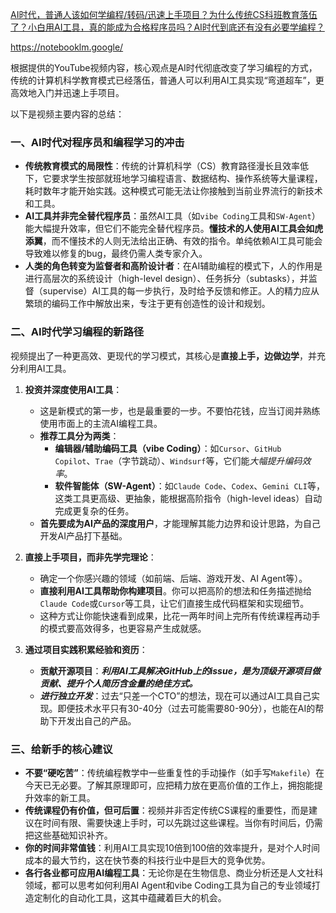 [AI时代，普通人该如何学编程/转码/迅速上手项目？为什么传统CS科班教育落伍了？小白用AI工具，真的能成为合格程序员吗？AI时代到底还有没有必要学编程？](https://youtu.be/j0tArdV9xec?si=TDd-M9crsZKjT0SR)

https://notebooklm.google/

根据提供的YouTube视频内容，核心观点是AI时代彻底改变了学习编程的方式，传统的计算机科学教育模式已经落伍，普通人可以利用AI工具实现“弯道超车”，更高效地入门并迅速上手项目。

以下是视频主要内容的总结：

### 一、AI时代对程序员和编程学习的冲击

- **传统教育模式的局限性**：传统的计算机科学（CS）教育路径漫长且效率低下，它要求学生按部就班地学习编程语言、数据结构、操作系统等大量课程，耗时数年才能开始实践。这种模式可能无法让你接触到当前业界流行的新技术和工具。
- **AI工具并非完全替代程序员**：虽然AI工具（如`vibe Coding`工具和`SW-Agent`）能大幅提升效率，但它们不能完全替代程序员。**懂技术的人使用AI工具会如虎添翼**，而不懂技术的人则无法给出正确、有效的指令。单纯依赖AI工具可能会导致难以修复的bug，最终仍需人类专家介入。
- **人类的角色转变为监督者和高阶设计者**：在AI辅助编程的模式下，人的作用是进行高层次的系统设计（high-level design）、任务拆分（subtasks），并监督（supervise）AI工具的每一步执行，及时给予反馈和修正。人的精力应从繁琐的编码工作中解放出来，专注于更有创造性的设计和规划。

### 二、AI时代学习编程的新路径

视频提出了一种更高效、更现代的学习模式，其核心是**直接上手，边做边学**，并充分利用AI工具。

1. **投资并深度使用AI工具**：
    
    - 这是新模式的第一步，也是最重要的一步。不要怕花钱，应当订阅并熟练使用市面上的主流AI编程工具。
    - **推荐工具分为两类**：
        - **编辑器/辅助编码工具（vibe Coding）**：如`Cursor`、`GitHub Copilot`、`Trae`（字节跳动）、`Windsurf`等，它们能*大幅提升编码效率*。
        - **软件智能体（SW-Agent）**：如`Claude Code`、`Codex`、`Gemini CLI`等，这类工具更高级、更抽象，能根据高阶指令（high-level ideas）自动完成更复杂的任务。
    - **首先要成为AI产品的深度用户**，才能理解其能力边界和设计思路，为自己开发AI产品打下基础。
2. **直接上手项目，而非先学完理论**：
    
    - 确定一个你感兴趣的领域（如前端、后端、游戏开发、AI Agent等）。
    - **直接利用AI工具帮助你构建项目**。你可以把高阶的想法和任务描述抛给`Claude Code`或`Cursor`等工具，让它们直接生成代码框架和实现细节。
    - 这种方式让你能快速看到成果，比花一两年时间上完所有传统课程再动手的模式要高效得多，也更容易产生成就感。
3. **通过项目实践积累经验和资历**：
    
    - **贡献开源项目**：***利用AI工具解决GitHub上的issue，是为顶级开源项目做贡献、提升个人简历含金量的绝佳方式。***
    - ***进行独立开发***：过去“只差一个CTO”的想法，现在可以通过AI工具自己实现。即便技术水平只有30-40分（过去可能需要80-90分），也能在AI的帮助下开发出自己的产品。

### 三、给新手的核心建议

- **不要“硬吃苦”**：传统编程教学中一些重复性的手动操作（如手写`Makefile`）在今天已无必要。了解其原理即可，应把精力放在更高价值的工作上，拥抱能提升效率的新工具。
- **传统课程仍有价值，但可后置**：视频并非否定传统CS课程的重要性，而是建议在时间有限、需要快速上手时，可以先跳过这些课程。当你有时间后，仍需把这些基础知识补齐。
- **你的时间非常值钱**：利用AI工具实现10倍到100倍的效率提升，是对个人时间成本的最大节约，这在快节奏的科技行业中是巨大的竞争优势。
- **各行各业都可应用AI编程工具**：无论你是在生物信息、商业分析还是人文社科领域，都可以思考如何利用AI Agent和vibe Coding工具为自己的专业领域打造定制化的自动化工具，这其中蕴藏着巨大的机会。